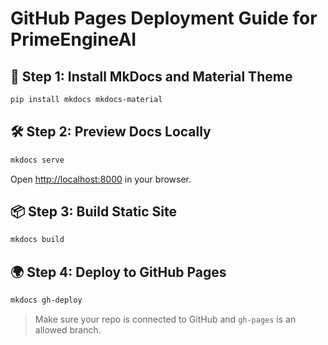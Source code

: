 # GitHub Pages Deployment Guide for PrimeEngineAI

## 🚀 Step 1: Install MkDocs and Material Theme

```bash
pip install mkdocs mkdocs-material
```

## 🛠 Step 2: Preview Docs Locally

```bash
mkdocs serve
```
Open [http://localhost:8000](http://localhost:8000) in your browser.

## 📦 Step 3: Build Static Site

```bash
mkdocs build
```

## 🌍 Step 4: Deploy to GitHub Pages

```bash
mkdocs gh-deploy
```

> Make sure your repo is connected to GitHub and `gh-pages` is an allowed branch.
